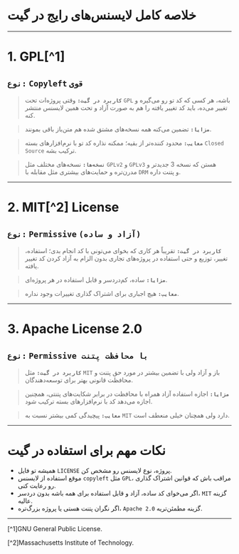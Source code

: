    # **خلاصه کامل لایسنس‌های رایج در گیت**

---

# **1. GPL[^1]**

## **`نوع:`** **`Copyleft` `قوی `** 
>**`کاربرد در گیت:`** وقتی پروژه‌ات تحت `GPL` باشه، هر کسی که کد تو رو می‌گیره و تغییر می‌ده، باید کد تغییر یافته را هم به صورت آزاد و تحت همین لایسنس منتشر کنه. 

> **`مزایا:`** تضمین می‌کنه همه نسخه‌های مشتق شده هم متن‌باز باقی بمونند.  

> **`معایب:`** محدود کننده‌تر از بقیه؛ ممکنه نذاره کد تو با نرم‌افزارهای بسته `Closed Source` ترکیب بشه.  

> **`نسخه‌ها:`** نسخه‌های مختلف مثل `GPLv2` و `GPLv3` هستن که نسخه 3 جدیدتر و مدرن‌تره و حمایت‌های بیشتری مثل مقابله با `DRM` و پتنت داره.

---

# **2. MIT[^2] License**

## **`نوع:`** **`Permissive` `(آزاد و ساده)`**
>**`کاربرد در گیت:`** تقریباً هر کاری که بخوای می‌تونی با کد انجام بدی؛ استفاده، تغییر، توزیع و حتی استفاده در پروژه‌های تجاری بدون الزام به آزاد کردن کد تغییر یافته.  

> **`مزایا:`** ساده، کم‌دردسر و قابل استفاده در هر پروژه‌ای.  

> **`معایب:`** هیچ اجباری برای اشتراک گذاری تغییرات وجود نداره.

---

# **3. Apache License 2.0**

##  **`نوع:`** **`Permissive با محافظت پتنت`** 

> **`کاربرد در گیت:`** مثل `MIT` باز و آزاد ولی با تضمین بیشتر در مورد حق پتنت و محافظت قانونی بهتر برای توسعه‌دهندگان.  

> **`مزایا:`** اجازه استفاده آزاد همراه با محافظت در برابر شکایت‌های پتنتی، همچنین اجازه می‌دهد کد با نرم‌افزارهای بسته ترکیب شود.  

 > **`معایب:`** پیچیدگی کمی بیشتر نسبت به `MIT` دارد ولی همچنان خیلی منعطف است.

---

# نکات مهم برای استفاده در گیت

- همیشه تو فایل `LICENSE` پروژه، نوع لایسنس رو مشخص کن.  
- موقع استفاده از لایسنس `copyleft` مثل `GPL`، مراقب باش که قوانین اشتراک گذاری رو رعایت کنی.  
- اگر می‌خوای کد ساده، آزاد و قابل استفاده برای همه باشه بدون دردسر، `MIT` گزینه عالیه.  
- اگر نگران پتنت هستی یا پروژه بزرگ‌تره، `Apache 2.0` گزینه مطمئن‌تریه.
----
[^1]GNU General Public License.

[^2]Massachusetts Institute of Technology.


